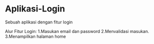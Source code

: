 # Aplikasi-Login
Sebuah aplikasi dengan fitur login 

Alur Fitur Login:
1.Masukan email dan password
2.Menvalidasi masukan.
3.Menampilkan halaman home
